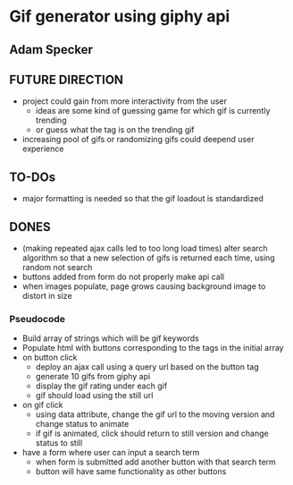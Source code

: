# Gif generator using giphy api
## Adam Specker

## FUTURE DIRECTION
* project could gain from more interactivity from the user
    * ideas are some kind of guessing game for which gif is currently trending
    * or guess what the tag is on the trending gif
* increasing pool of gifs or randomizing gifs could deepend user experience

## TO-DOs
* major formatting is needed so that the gif loadout is standardized

## DONES
* (making repeated ajax calls led to too long load times) alter search algorithm so that a new selection of gifs is returned each time, using random not search
* buttons added from form do not properly make api call
* when images populate, page grows causing background image to distort in size

### Pseudocode
* Build array of strings which will be gif keywords
* Populate html with buttons corresponding to the tags in the initial array
* on button click
    * deploy an ajax call using a query url based on the button tag
    * generate 10 gifs from giphy api
    * display the gif rating under each gif
    * gif should load using the still url
* on gif click 
    * using data attribute, change the gif url to the moving version and change status to animate
    * if gif is animated, click should return to still version and change status to still
* have a form where user can input a search term
    * when form is submitted add another button with that search term
    * button will have same functionality as other buttons
